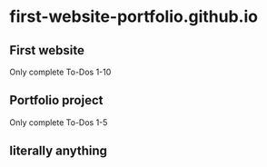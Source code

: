 # first-website-portfolio.github.io

## First website
Only complete To-Dos 1-10

## Portfolio project
Only complete To-Dos 1-5

## literally anything 